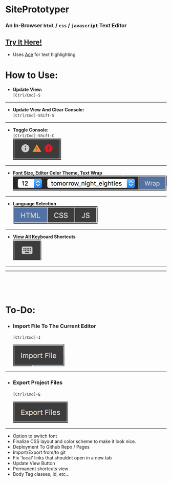 # SitePrototyper

### An In-Browser `html` / `css` / `javascript` Text Editor

## [Try It Here!](https://tiredamage42.github.io/SitePrototyper/)
- Uses [Ace](https://ace.c9.io "Visit the Ace homepage") for text highlighting

# How to Use:
- **Update View:**<br />`[Ctrl/Cmd]-S`
<hr>

- **Update View And Clear Console:**<br />`[Ctrl/Cmd]-Shift-S`
<hr>

- **Toggle Console:**<br />`[Ctrl/Cmd]-Shift-C`<br />
  ![](docs/console_toggle.png)
<hr>

- **Font Size, Editor Color Theme, Text Wrap**<br />![](docs/font_opts.png)
<hr>

- **Language Selection**<br />![](docs/language_select.png)
<hr>

- **View All Keyboard Shortcuts**<br />![](docs/shortcuts_view.png)

<hr>
<hr>

<br />
<br />
<br />

# To-Do:
- ### Import File To The Current Editor
  `[Ctrl/Cmd]-I`

  ![](docs/import.png)
<hr>


- ### Export Project Files
  `[Ctrl/Cmd]-E`

  ![](docs/export.png)
<hr>

- Option to switch font
- Finalize CSS layout and color scheme to make it look nice.
- Deployment To Github Repo / Pages
- Import/Export from/to git
- Fix 'local' links that shouldnt open in a new tab
- Update View Button
- Permanent shortcuts view
- Body Tag classes, id, etc...
